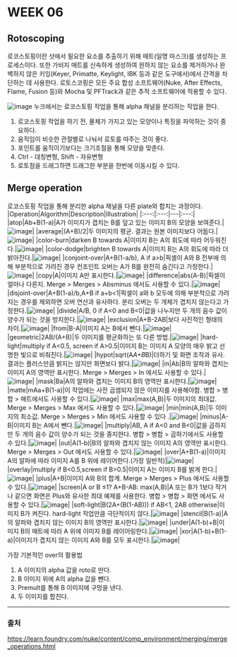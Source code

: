 # WEEK 06
## Rotoscoping
로코스토핑이란 샷에서 필요한 요소를 추출하기 위해 매트(일명 마스크)를 생성하는 프로세스이다. 또한 가비지 매트를 신속하게 생성하여 원하지 않는 요소를 제거하거나 완벽하지 않은 키잉(Keyer, Primatte, Keylight, IBK 등과 같은 도구에서)에서 간격을 차단하는 데 사용한다.
로토스코핑은 모든 주요 합성 소프트웨어(Nuke, After Effects, Flame, Fusion 등)와 Mocha 및 PFTrack과 같은 추적 소프트웨어에 적용할 수 있다.

![image](https://user-images.githubusercontent.com/112941366/210128569-e07e80c9-5b3a-47ef-a1c3-12bd7274f949.png)
누크에서는 로코스토핑 작업을 통해 alpha 채널을 분리하는 작업을 한다.

1. 로코스토핑 작업을 하기 전, 물체가 가지고 있는 모양이나 특징을 파악하는 것이 중요하다. 
2. 움직임이 비슷한 관절별로 나눠서 로토를 따주는 것이 좋다.
3. 포인트를 움직이기보다는 크기조절을 통해 모양을 맞춘다.
4. Ctrl - 대칭변형, Shift - 자유변형
5. 로토점을 드래그하면 드래그한 부분을 한번에 이동시킬 수 있다.

## Merge operation
로코스토핑 작업을 통해 분리한 alpha 채널을 다른 plate와 합치는 과정이다.
|Operation|Algorithm|Description|Illustration|
|:---:|:---:|---|:---:|
|atop|Ab+B(1-a)|A가 이미지가 겹치는 B를 덮고 있는 이미지 B의 모양을 보여준다.|![image](https://user-images.githubusercontent.com/112941366/210139741-d2a16ba5-905e-4a01-8e9d-5432d2f29c90.png)|
|average|(A+B)/2|두 이미지의 평균. 결과는 원본 이미지보다 어둡다.|![image](https://user-images.githubusercontent.com/112941366/210139774-7b70e6f3-bd91-41f6-91a4-eaee08156553.png)|
|color-burn|darken B towards A|이미지 B는 A의 휘도에 따라 어두워진다.|![image](https://user-images.githubusercontent.com/112941366/210139788-05df56b0-2d62-4571-9e73-7b4963878cb2.png)|
|color-dodge|brighten B towards A|이미지 B는 A의 휘도에 따라 더 밝아진다.|![image](https://user-images.githubusercontent.com/112941366/210139805-487aa22c-3717-4969-aedf-b80638baa8a9.png)|
|conjoint-over|A+B(1-a/b), A if a>b|픽셀이 A와 B 전부에 의해 부분적으로 가려진 경우 컨조인트 오버는 A가 B를 완전히 숨긴다고 가정한다.|![image](https://user-images.githubusercontent.com/112941366/210139870-99be46f1-5e69-403c-9c1d-3e012395c39d.png)|
|copy|A|이미지 A만 표시한다.|![image](https://user-images.githubusercontent.com/112941366/210139876-72037795-66d5-48d8-ac14-2127c72518bb.png)|
|difference|abs(A-B)|픽셀이 얼마나 다른지. Merge > Merges > Absminus 에서도 사용할 수 있다.|![image](https://user-images.githubusercontent.com/112941366/210139917-9ae1fa7c-4bc9-4da7-ac23-98eaf76b84bb.png)|
|disjoint-over|A+B(1-a)/b,A+B if a+b<1|픽셀이 a와 b 모두에 의해 부분적으로 가려지는 경우를 제외하면 오버 연산과 유사하다. 분리 오버는 두 개체가 겹치지 않는다고 가정한다.|![image](https://user-images.githubusercontent.com/112941366/210139924-9a8c75e2-2e69-4a21-b6cd-6e6ddd77e0d8.png)|
|divide|A/B, 0 if A<0 and B<0|값을 나누지만 두 개의 음수 값이 양수가 되는 것을 방지한다.|![image](https://user-images.githubusercontent.com/112941366/210139960-66a68997-bda6-40ea-8c5d-34a2e25145cc.png)|
|exclusion|A+B-2AB|보다 사진적인 형태의 차이.|![image](https://user-images.githubusercontent.com/112941366/210139987-4d4551dd-4e34-475b-89a2-bb7f11f2492f.png)|
|from|B-A|이미지 A는 B에서 뺀다.|![image](https://user-images.githubusercontent.com/112941366/210140010-cea4d282-3f67-48a5-b2aa-7c09e7a00ba2.png)|
|geometric|2AB/(A+B)|두 이미지를 평균화하는 또 다른 방법.|![image](https://user-images.githubusercontent.com/112941366/210140033-fb22f814-5865-4569-923f-395e503fa582.png)|
|hard-light|multiply if A<0.5, screen if A>0.5|이미지 B는 이미지 A 모양의 매우 밝고 선명한 빛으로 비춰진다.|![image](https://user-images.githubusercontent.com/112941366/210140059-82d4a64a-a598-4e3e-a3df-ac3c53818dad.png)|
|hypot|sqrt(A*A+B*B)|더하기 및 화면 조작과 유사. 결과는 플러스만큼 밝지는 않지만 화면보다 밝다.|![image](https://user-images.githubusercontent.com/112941366/210140064-333c9e04-3493-4875-82ef-8bd50b3ce141.png)|
|in|Ab|B의 알파와 겹치는 이미지 A의 영역만 표시한다. Merge > Merges > In 에서도 사용할 수 있다.|![image](https://user-images.githubusercontent.com/112941366/210140102-17b8a258-7335-43b5-aaf3-7460f522044d.png)|
|mask|Ba|A의 알파와 겹치는 이미지 B의 영역만 표시한다.|![image](https://user-images.githubusercontent.com/112941366/210140113-ecfcecf2-a377-4429-97ff-3fc81721d6bc.png)|
|matte|mAa+B(1-a)|이 작업에는 사전 곱셈되지 않은 이미지를 사용해야함. 병합 > 병합 > 매트에서도 사용할 수 있다.|![image](https://user-images.githubusercontent.com/112941366/210140148-76fd7394-2f05-40ec-b512-5bed3443177c.png)|
|max|max(A,B)|두 이미지의 최대값. Merge > Merges > Max 에서도 사용할 수 있다.|![image](https://user-images.githubusercontent.com/112941366/210140181-059f1c0f-e88b-45b8-acdd-3c212711529a.png)|
|min|min(A,B)|두 이미지의 최소값. Merge > Merges > Min 에서도 사용할 수 있다 .|![image](https://user-images.githubusercontent.com/112941366/210140199-f8defb12-3531-4233-bf81-28a982f3f5b1.png)|
|minus|A-B|이미지 B는 A에서 뺀다.|![image](https://user-images.githubusercontent.com/112941366/210140210-703d1e56-2ed7-48e8-bda9-2105e2c69663.png)|
|multiply|AB, A if A<0 and B<0|값을 곱하지만 두 개의 음수 값이 양수가 되는 것을 중지한다. 병합 > 병합 > 곱하기에서도 사용할 수 있다.|![image](https://user-images.githubusercontent.com/112941366/210140230-79300147-9e75-463e-8263-1ea224da711c.png)|
|out|A(1-b)|B의 알파와 겹치지 않는 이미지 A의 영역만 표시한다. Merge > Merges > Out 에서도 사용할 수 있다.|![image](https://user-images.githubusercontent.com/112941366/210140253-a1fe6b20-c08c-4351-b462-02d323b478fb.png)|
|over|A+B(1-a)|이미지 A의 알파에 따라 이미지 A를 B 위에 레이어한다.(가장 일반적)|![image](https://user-images.githubusercontent.com/112941366/210140272-e34d3776-4725-4806-aac8-257e40f6f578.png)|
|overlay|multiply if B<0.5,screen if B>0.5|이미지 A는 이미지 B를 밝게 한다.|![image](https://user-images.githubusercontent.com/112941366/210140283-a34aa14f-e0fc-4648-a667-f580fa87755d.png)|
|plus|A+B|이미지 A와 B의 합계. Merge > Merges > Plus 에서도 사용할 수 있다.|![image](https://user-images.githubusercontent.com/112941366/210140299-1d8eb83e-d1b9-4b3c-ac4d-d8bf5cc76f17.png)| 
|screen|A or B ≤1? A+B-AB: max(A,B)|A 또는 B가 1보다 작거나 같으면 화면은 Plus와 유사한 최대 예제를 사용한다. 병합 > 병합 > 화면 에서도 사용할 수 있다.|![image](https://user-images.githubusercontent.com/112941366/210140316-6d404202-723e-494a-b40c-8eaca4c72d29.png)|
|soft-light|B(2A+(B(1-AB))) if AB<1, 2AB otherwise|이미지 B가 켜진다. hard-light 작업만큼 극단적이지 않다.|![image](https://user-images.githubusercontent.com/112941366/210140329-bcf03aeb-1f59-4c8e-a9ae-d994b81a77ed.png)|
|stencil|B(1-a)|A의 알파와 겹치지 않는 이미지 B의 영역만 표시한다.|![image](https://user-images.githubusercontent.com/112941366/210140338-73e15f61-01b5-4ee9-aef5-0a597b641bea.png)|
|under|A(1-b)+B|이미지 B의 매트에 따라 A 위에 이미지 B를 레이어링한다.|![image](https://user-images.githubusercontent.com/112941366/210140349-cc6f7eae-76a2-4a2c-84bb-980162e8d035.png)|
|xor|A(1-b)+B(1-a)|이미지가 겹치지 않는 이미지 A와 B를 모두 표시한다.|![image](https://user-images.githubusercontent.com/112941366/210140353-9e9a6bc7-a4a7-4511-87c5-1f8d7cefc936.png)| 

가장 기본적인 over의 활용법

1. A 이미지의 alpha 값을 roto로 딴다.
2. B 이미지 위에 A의 alpha 값을 뺀다.
3. Premult를 통해 B 이미지에 구멍을 낸다.
4. 두 이미지를 합친다.

---
### 출처
https://learn.foundry.com/nuke/content/comp_environment/merging/merge_operations.html


